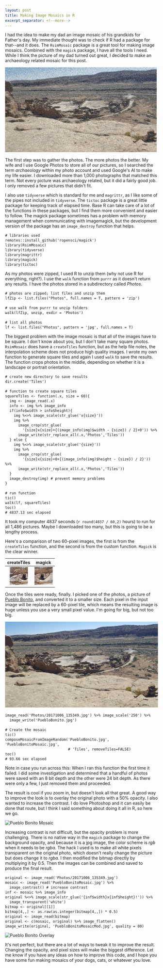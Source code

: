 ```yaml
---
layout: post
title: Making Image Mosaics in R
excerpt_separator: <!--more-->
---
```


I had the idea to make my dad an image mosaic of his grandkids for Father's day. My immediate thought was to check if R had a package for that--and it does. The `RsimMosaic` package is a great tool for making image mosaics. Combined with the `magick` package, I have all the tools I need. While I think the picture of my dad turned out great, I decided to make an archaeology related mosaic for this post.

![Mosaic Small](../images/PuebloBonitoMosaicSmall.jpg)
<!--more-->

The first step was to gather the photos. The more photos the better. My wife and I use Google Photos to store all of our pictures, so I searched the term *archaeology* within my photo account and used Google's AI to make my life easier. I downloaded more than 1,000 photographs that matched this term. Not every picture was archaeology related, but it did a fairly good job. I only removed a few pictures that didn't fit.

I also use `tidyverse` which is standard for me and `magrittr`, as I like some of the pipes not included in `tidyverse`. The `tictoc` package is a great little package for keeping track of elapsed time. Base R can take care of a lot of the functions in these packages, but I find them more convenient and easier to follow. The magick package sometimes has a problem with memory management when communicating with imagemagick, but the development version of the package has an `image_destroy` function that helps.

```
# libraries used
remotes::install_github('ropensci/magick')
library(RsimMosaic)
library(tidyverse)
library(magrittr)
library(magick)
library(tictoc)
```

As my photos were zipped, I used R to unzip them (why not use R for everything, right?). I use the `walk` function from `purrr` as it doesn't return any results. I have the photos stored in a subdirectory called *Photos*.

```
# photos are zipped; list files and unzip them
lfZip <- list.files("Photos", full.names = T, pattern = 'zip')

# use walk from purrr to unzip folders
walk(lfZip, unzip, exdir = 'Photos')

# list all photos
lf <- list.files("Photos", pattern = 'jpg', full.names = T)
```

The biggest problem with the image mosaic is that all of the images have to be square. I don't know about you, but I don't take many square photos. `RsimMosaic` does have a `createTiles` function, but as the help file notes, the interpolation scheme does not produce high quality images. I wrote my own function to generate square tiles and again I used `walk` to save the results. The function crops photos in the middle, depending on whether it is a landscape or portrait orientation.

```
# create new directory to save results
dir.create('Tiles')

# function to create square tiles
squareTiles <- function(.x, size = 60){
  img <- image_read(.x)
  info <- img %>% image_info
  if(info$width > info$height){
    img %<>% image_scale(str_glue('x{size}'))
    img %>%
      image_crop(str_glue(
        '{size}x{size}+{(image_info(img)$width - {size}) / 2}+0')) %>%
      image_write(str_replace_all(.x,'Photos','Tiles'))
  } else {
    img %<>% image_scale(str_glue('{size}'))
    img %>%
      image_crop(str_glue(
        '{size}x{size}+0+{(image_info(img)$height - {size}) / 2}')) %>%
      image_write(str_replace_all(.x,'Photos','Tiles'))
  }
  image_destroy(img) # prevent memory problems
}

# run function
tic()
walk(lf, squareTiles)
toc()
# 4837.13 sec elapsed
```

It took my computer 4837 seconds (`r round(4837 / 60,2)` hours) to run for all 1,486 pictures. Maybe I downloaded too many, but this is going to be a lengthy process.

Here's a comparison of two 60-pixel images, the first is from the `createTiles` function, and the second is from the custom function. `Magick` is the clear winner.

createTiles            |  magick
:-------------------------:|:-------------------------:
![createTiles](../images/createTiles.jpg)  |  ![customMagick](images/magick.jpg)

Once the tiles were ready, finally. I picked one of the photos, a picture of [Pueblo Bonito](https://en.wikipedia.org/wiki/Pueblo_Bonito), and converted it to a smaller size. Each pixel in the input image will be replaced by a 60-pixel tile, which means the resulting image is huge unless you use a very small pixel value. I'm going for big, but not too big.

![Pueblo Bonito](../images/PuebloBonitoOriginal.jpg)

```
image_read('Photos/20171006_135349.jpg') %>% image_scale('250') %>%
  image_write('PuebloBonito.jpg')

# Create the mosaic
tic()
composeMosaicFromImageRandom('PuebloBonito.jpg', 'PuebloBonitoMosaic.jpg',
                             # 'Tiles', removeTiles=FALSE)
toc()
# 93.66 sec elapsed
```

Note in case you run across this: When I ran this function the first time it failed. I did some investigation and determined that a handful of photos were saved with an 8 bit depth and the other were 24 bit depth. As there were only a few, I just removed them and proceeded.

The result is cool if you zoom in, but doesn't look all that great. A good way to improve the look is to overlay the original photo with a 50% opacity. I also wanted to increase the contrast. I do love Photoshop and it can easily be done that route, but I think I said something about doing it all in R, so here we go.

![Pueblo Bonito Mosaic](../images/PuebloBonitoMosaic.jpg)

Increasing contrast is not difficult, but the opacity problem is more challenging. There is no native way in the `magick` package to change the background opacity, and because it is a jpg image, the color scheme is *rgb* when it needs to be *rgba*. The hack I used is to make all white pixels transparent on the original photo, which doesn't really change the picture but does change it to *rgba*. I then modified the bitmap directly by multiplying it by 0.5. Then the images can be combined and saved to produce the final result.

```
original <- image_read('Photos/20171006_135349.jpg')
mosaic <- image_read('PuebloBonitoMosaic.jpg') %>%
  image_contrast() # increase contrast
inf <- mosaic %>% image_info
original %<>% image_scale(str_glue('{inf$width}x{inf$height}!')) %>%
  image_transparent('white')
bitmap <- original[[1]]
bitmap[4,,] <- as.raw(as.integer(bitmap[4,,]) * 0.5)
original <- image_read(bitmap)
original <- c(mosaic, original) %>% image_flatten()
image_write(original, 'PuebloBonitoMosaicMod.jpg', quality = 80)
```

![Pueblo Bonito Overlay](../images/PuebloBonitoMosaicMod.jpg)

It's not perfect, but there are a lot of ways to tweak it to improve the result. Changing the opacity, and pixel sizes will make the biggest difference. Let me know if you have any ideas on how to improve this code, and I hope you have some fun making mosaics of your dogs, cats, or whatever you love.
